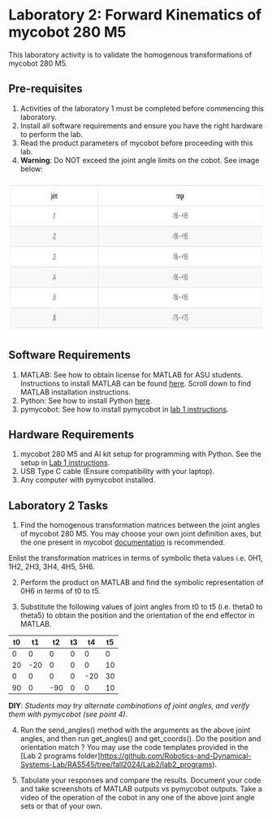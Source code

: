 # Laboratory 2: Forward Kinematics of mycobot 280 M5
This laboratory activity is to validate the homogenous transformations of mycobot 280 M5. 

## Pre-requisites
1. Activities of the laboratory 1 must be completed before commencing this laboratory. 
2. Install all software requirements and ensure you have the right hardware to perform the lab. 
3. Read the product parameters of mycobot before proceeding with this lab. 
4. **Warning**: Do NOT exceed the joint angle limits on the cobot. See image below:

<img src="https://github.com/Robotics-and-Dynamical-Systems-Lab/RAS545/blob/fall2024/data/limits.jpeg" alt="image" width="1000" height="300">

## Software Requirements

1. MATLAB: See how to obtain license for MATLAB for ASU students. Instructions to install MATLAB can be found [here](https://ets.engineering.asu.edu/research/software-collaboration-tools/). Scroll down to find MATLAB installation instructions.
2. Python: See how to install Python [here](https://github.com/Robotics-and-Dynamical-Systems-Lab/RAS545/blob/fall2024/Lab1/instructions.md#3-install-python). 
3. pymycobot: See how to install pymycobot in [lab 1 instructions](https://github.com/Robotics-and-Dynamical-Systems-Lab/RAS545/blob/main/Lab1/instructions.md).

## Hardware Requirements
1. mycobot 280 M5 and AI kit setup for programming with Python. See the setup in [Lab 1 instructions](https://github.com/Robotics-and-Dynamical-Systems-Lab/RAS545/blob/main/Lab1/instructions.md).
2. USB Type C cable (Ensure compatibility with your laptop).
3. Any computer with pymycobot installed.

## Laboratory 2 Tasks

1. Find the homogenous transformation matrices between the joint angles of mycobot 280 M5. You may choose your own joint definition axes, but the one present in mycobot [documentation](https://docs.elephantrobotics.com/docs/gitbook-en/2-serialproduct/2.1-280/2.1.6.1-IntroductionOfProductParameters.html) is recommended. 

Enlist the transformation matrices in terms of symbolic theta values i.e. 0H1, 1H2, 2H3, 3H4, 4H5, 5H6. 

2. Perform the product on MATLAB and find the symbolic representation of 0H6 in terms of t0 to t5.

3. Substitute the following values of joint angles from t0 to t5 (i.e. theta0 to theta5) to obtain the position and the orientation of the end effector in MATLAB.

| t0 | t1 | t2 | t3 | t4 | t5 |
|----|----|----|----|----|----|
| 0  | 0  | 0  | 0  | 0  | 0  |
| 20 |-20 | 0  | 0  | 0  | 10 |
| 0  | 0  | 0  | 0  |-20 | 30 |
| 90 | 0  |-90 | 0  | 0  | 10 |

**DIY**: *Students may try alternate combinations of joint angles, and verify them with pymycobot (see point 4)*. 

4. Run the send_angles() method with the arguments as the above joint angles, and then run get_angles() and get_coords(). Do the position and orientation match ? You may use the code templates provided in the [Lab 2 programs folder]https://github.com/Robotics-and-Dynamical-Systems-Lab/RAS545/tree/fall2024/Lab2/lab2_programs).

5. Tabulate your responses and compare the results. Document your code and take screenshots of MATLAB outputs vs pymycobot outputs. Take a video of the operation of the cobot in any one of the above joint angle sets or that of your own.
